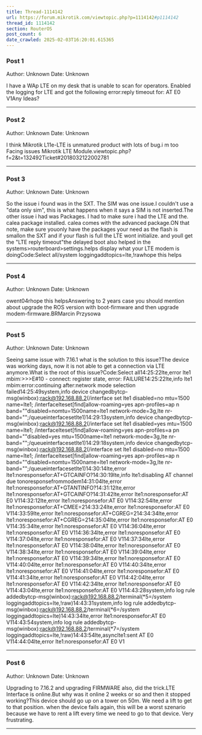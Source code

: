 ```yaml
---
title: Thread-1114142
url: https://forum.mikrotik.com/viewtopic.php?p=1114142#p1114142
thread_id: 1114142
section: RouterOS
post_count: 6
date_crawled: 2025-02-03T16:20:01.615365
---
```


### Post 1
Author: Unknown
Date: Unknown

I have a WAp LTE on my desk that is unable to scan for operators. Enabled the logging for LTE and got the following error:reply timeout for: AT E0 V1Any Ideas?

---
### Post 2
Author: Unknown
Date: Unknown

I think Mikrotik L11e-LTE is unmatured product with lots of bug.i m too Facing issues Mikrotik LTE Module.viewtopic.php?f=2&t=132492Ticket#2018032122002781

---
### Post 3
Author: Unknown
Date: Unknown

So the issue i found was in the SXT. The SIM was one issue.I couldn't use a "data only sim", this is what happens when it says a SIM is not inserted.The other issue i had was Packages. I had to make sure i had the LTE and the. calea package installed.  calea comes with the advanced package.ON that note, make sure youonly have the packages your need as the flash is smallon the SXT and if your flash is full the LTE wont initialize. and youll get the "LTE reply timeout"the delayed boot also helped in the systems>routerboard>settings.helps display what your LTE modem is doingCode:Select all/system loggingaddtopics=lte,!rawhope this helps

---
### Post 4
Author: Unknown
Date: Unknown

owent04rhope this helpsAnswering to 2 years case you should mention about upgrade the ROS version with boot-firmware and then upgrade modem-firmware.BRMarcin Przysowa

---
### Post 5
Author: Unknown
Date: Unknown

Seeing same issue with 7.16.1 what is the solution to this issue?The device was working days, now it is not able to get a connection via LTE anymore.What is the root of this issue?Code:Select all14:25:22lte,error lte1 mbim:>>>E#10 - connect: register state, error: FAILURE14:25:22lte,info lte1 mbim:error:continuing after:network mode selection failed14:25:49system,info device changedbytcp-msg(winbox):rack@192.168.88.2(/interface set lte1 disabled=no mtu=1500 name=lte1; /interfacelteset[find]allow-roaming=yes apn-profiles=ap
n band=""disabled=nomtu=1500name=lte1 network-mode=3g,lte nr-band="";/queueinterfacesetlte1)14:29:13system,info device changedbytcp-msg(winbox):rack@192.168.88.2(/interface set lte1 disabled=yes mtu=1500 name=lte1; /interfacelteset[find]allow-roaming=yes apn-profiles=a
pn band=""disabled=yes mtu=1500name=lte1 network-mode=3g,lte nr-band="";/queueinterfacesetlte1)14:29:18system,info device changedbytcp-msg(winbox):rack@192.168.88.2(/interface set lte1 disabled=no mtu=1500 name=lte1; /interfacelteset[find]allow-roaming=yes apn-profiles=ap
n band=""disabled=nomtu=1500name=lte1 network-mode=3g,lte nr-band="";/queueinterfacesetlte1)14:30:14lte,error lte1:noresponsefor:AT+GTCAINFO?14:30:19lte,info lte1:disabling AT channel due tonoresponsefrommodem14:31:04lte,error lte1:noresponsefor:AT+GTANTINFO?14:31:12lte,error lte1:noresponsefor:AT+GTCAINFO?14:31:42lte,error lte1:noresponsefor:AT E0 V114:32:12lte,error lte1:noresponsefor:AT E0 V114:32:54lte,error lte1:noresponsefor:AT+CMEE=214:33:24lte,error lte1:noresponsefor:AT E0 V114:33:59lte,error lte1:noresponsefor:AT+CGREG=214:34:34lte,error lte1:noresponsefor:AT+CGREG=214:35:04lte,error lte1:noresponsefor:AT E0 V114:35:34lte,error lte1:noresponsefor:AT E0 V114:36:04lte,error lte1:noresponsefor:AT E0 V114:36:34lte,error lte1:noresponsefor:AT E0 V114:37:04lte,error lte1:noresponsefor:AT E0 V114:37:34lte,error lte1:noresponsefor:AT E0 V114:38:04lte,error lte1:noresponsefor:AT E0 V114:38:34lte,error lte1:noresponsefor:AT E0 V114:39:04lte,error lte1:noresponsefor:AT E0 V114:39:34lte,error lte1:noresponsefor:AT E0 V114:40:04lte,error lte1:noresponsefor:AT E0 V114:40:34lte,error lte1:noresponsefor:AT E0 V114:41:04lte,error lte1:noresponsefor:AT E0 V114:41:34lte,error lte1:noresponsefor:AT E0 V114:42:04lte,error lte1:noresponsefor:AT E0 V114:42:34lte,error lte1:noresponsefor:AT E0 V114:43:04lte,error lte1:noresponsefor:AT E0 V114:43:28system,info log rule addedbytcp-msg(winbox):rack@192.168.88.2/terminal(*5=/system loggingaddtopics=lte,!raw)14:43:31system,info log rule addedbytcp-msg(winbox):rack@192.168.88.2/terminal(*6=/system loggingaddtopics=lte)14:43:34lte,error lte1:noresponsefor:AT E0 V114:43:54system,info log rule addedbytcp-msg(winbox):rack@192.168.88.2/terminal(*7=/system loggingaddtopics=lte,!raw)14:43:54lte,asynclte1:sent AT E0 V114:44:04lte,error lte1:noresponsefor:AT E0 V1

---
### Post 6
Author: Unknown
Date: Unknown

Upgrading to 7.16.2 and upgrading FIRMWARE also, did the trick.LTE Interface is online.But why was it online 2 weeks or so and then it stopped working?This device should go up on a tower on 50m. We need a lift to get to that position. when the device fails again, this will be a worst szenario because we have to rent a lift every time we need to go to that device. Very frustrating.

---
